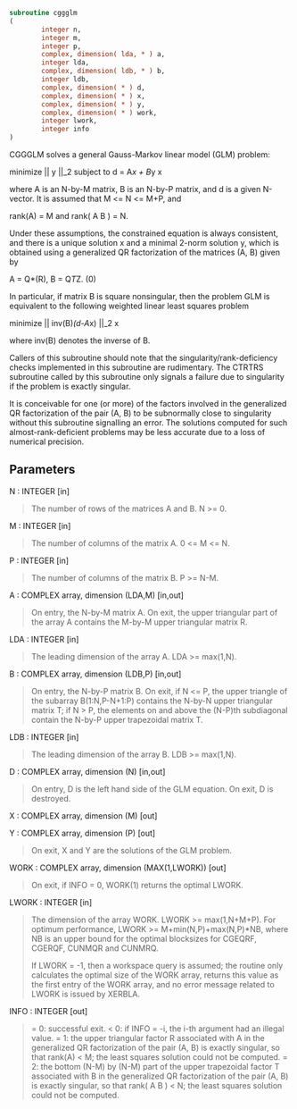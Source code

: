 ```fortran
subroutine cggglm
(
        integer n,
        integer m,
        integer p,
        complex, dimension( lda, * ) a,
        integer lda,
        complex, dimension( ldb, * ) b,
        integer ldb,
        complex, dimension( * ) d,
        complex, dimension( * ) x,
        complex, dimension( * ) y,
        complex, dimension( * ) work,
        integer lwork,
        integer info
)
```

CGGGLM solves a general Gauss-Markov linear model (GLM) problem:

minimize || y ||_2   subject to   d = A*x + B*y
x

where A is an N-by-M matrix, B is an N-by-P matrix, and d is a
given N-vector. It is assumed that M <= N <= M+P, and

rank(A) = M    and    rank( A B ) = N.

Under these assumptions, the constrained equation is always
consistent, and there is a unique solution x and a minimal 2-norm
solution y, which is obtained using a generalized QR factorization
of the matrices (A, B) given by

A = Q*(R),   B = Q*T*Z.
(0)

In particular, if matrix B is square nonsingular, then the problem
GLM is equivalent to the following weighted linear least squares
problem

minimize || inv(B)*(d-A*x) ||_2
x

where inv(B) denotes the inverse of B.

Callers of this subroutine should note that the singularity/rank-deficiency checks
implemented in this subroutine are rudimentary. The CTRTRS subroutine called by this
subroutine only signals a failure due to singularity if the problem is exactly singular.

It is conceivable for one (or more) of the factors involved in the generalized QR
factorization of the pair (A, B) to be subnormally close to singularity without this
subroutine signalling an error. The solutions computed for such almost-rank-deficient
problems may be less accurate due to a loss of numerical precision.

## Parameters
N : INTEGER [in]
> The number of rows of the matrices A and B.  N >= 0.

M : INTEGER [in]
> The number of columns of the matrix A.  0 <= M <= N.

P : INTEGER [in]
> The number of columns of the matrix B.  P >= N-M.

A : COMPLEX array, dimension (LDA,M) [in,out]
> On entry, the N-by-M matrix A.
> On exit, the upper triangular part of the array A contains
> the M-by-M upper triangular matrix R.

LDA : INTEGER [in]
> The leading dimension of the array A. LDA >= max(1,N).

B : COMPLEX array, dimension (LDB,P) [in,out]
> On entry, the N-by-P matrix B.
> On exit, if N <= P, the upper triangle of the subarray
> B(1:N,P-N+1:P) contains the N-by-N upper triangular matrix T;
> if N > P, the elements on and above the (N-P)th subdiagonal
> contain the N-by-P upper trapezoidal matrix T.

LDB : INTEGER [in]
> The leading dimension of the array B. LDB >= max(1,N).

D : COMPLEX array, dimension (N) [in,out]
> On entry, D is the left hand side of the GLM equation.
> On exit, D is destroyed.

X : COMPLEX array, dimension (M) [out]

Y : COMPLEX array, dimension (P) [out]
> 
> On exit, X and Y are the solutions of the GLM problem.

WORK : COMPLEX array, dimension (MAX(1,LWORK)) [out]
> On exit, if INFO = 0, WORK(1) returns the optimal LWORK.

LWORK : INTEGER [in]
> The dimension of the array WORK. LWORK >= max(1,N+M+P).
> For optimum performance, LWORK >= M+min(N,P)+max(N,P)*NB,
> where NB is an upper bound for the optimal blocksizes for
> CGEQRF, CGERQF, CUNMQR and CUNMRQ.
> 
> If LWORK = -1, then a workspace query is assumed; the routine
> only calculates the optimal size of the WORK array, returns
> this value as the first entry of the WORK array, and no error
> message related to LWORK is issued by XERBLA.

INFO : INTEGER [out]
> = 0:  successful exit.
> < 0:  if INFO = -i, the i-th argument had an illegal value.
> = 1:  the upper triangular factor R associated with A in the
> generalized QR factorization of the pair (A, B) is exactly
> singular, so that rank(A) < M; the least squares
> solution could not be computed.
> = 2:  the bottom (N-M) by (N-M) part of the upper trapezoidal
> factor T associated with B in the generalized QR
> factorization of the pair (A, B) is exactly singular, so that
> rank( A B ) < N; the least squares solution could not
> be computed.
